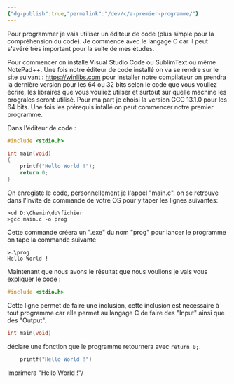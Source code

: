 ```yaml
---
{"dg-publish":true,"permalink":"/dev/c/a-premier-programme/"}
---
```


Pour programmer je vais utiliser un éditeur de code (plus simple pour la compréhension du code). Je commence avec le langage C car il peut s'avéré très important pour la suite de mes études.

Pour commencer on installe Visual Studio Code ou SublimText ou même NotePad++. Une fois notre éditeur de code installé on va se rendre sur le site suivant : https://winlibs.com pour installer notre compilateur on prendra la dernière version pour les 64 ou 32 bits selon le code que vous vouliez écrire, les libraires que vous vouliez utilser et surtout sur quelle machine les prograles seront utilisé. Pour ma part je choisi la version GCC 13.1.0 pour les 64 bits. Une fois les prérequis intallé on peut commencer notre premier programme.

Dans l'éditeur de code :
```C
#include <stdio.h>

int main(void)
{
	printf("Hello World !");
	return 0;
}
```

On enregiste le code, personnellement je l'appel "main.c". on se retrouve dans l'invite de commande de votre OS pour y taper les lignes suivantes:
```console
>cd D:\Chemin\du\fichier
>gcc main.c -o prog
```

Cette commande créera un ".exe" du nom "prog" pour lancer le programme on tape la commande suivante 
```console
>.\prog 
Hello World !
```

Maintenant que nous avons le résultat que nous voulions je vais vous expliquer le code :
```C
#include <stdio.h>
```

Cette ligne permet de faire une inclusion, cette inclusion est nécessaire à tout programme car elle permet au langage C de faire des "Input" ainsi que des "Output".

```C
int main(void)
```
déclare une fonction que le programme retournera avec `return 0;`.

```C
	printf("Hello World !")
```
Imprimera "Hello World !"/ 